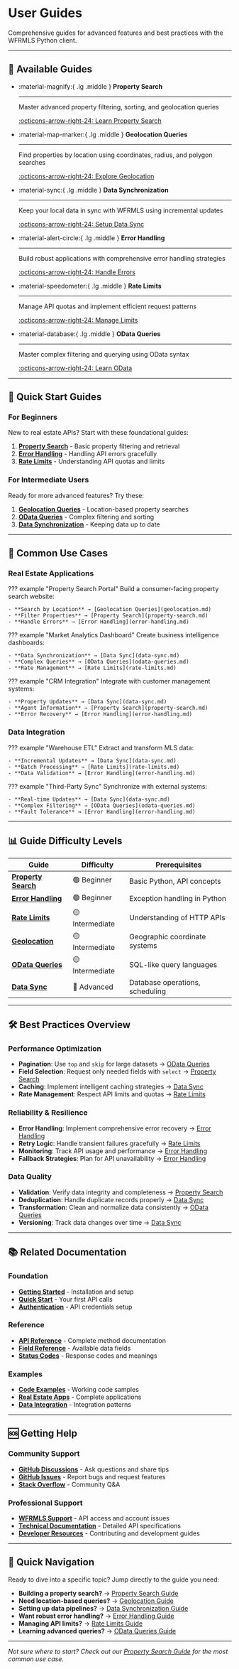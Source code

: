 # User Guides

Comprehensive guides for advanced features and best practices with the WFRMLS Python client.

---

## 📖 Available Guides

<div class="grid cards" markdown>

-   :material-magnify:{ .lg .middle } **Property Search**

    ---

    Master advanced property filtering, sorting, and geolocation queries

    [:octicons-arrow-right-24: Learn Property Search](property-search.md)

-   :material-map-marker:{ .lg .middle } **Geolocation Queries**

    ---

    Find properties by location using coordinates, radius, and polygon searches

    [:octicons-arrow-right-24: Explore Geolocation](geolocation.md)

-   :material-sync:{ .lg .middle } **Data Synchronization**

    ---

    Keep your local data in sync with WFRMLS using incremental updates

    [:octicons-arrow-right-24: Setup Data Sync](data-sync.md)

-   :material-alert-circle:{ .lg .middle } **Error Handling**

    ---

    Build robust applications with comprehensive error handling strategies

    [:octicons-arrow-right-24: Handle Errors](error-handling.md)

-   :material-speedometer:{ .lg .middle } **Rate Limits**

    ---

    Manage API quotas and implement efficient request patterns

    [:octicons-arrow-right-24: Manage Limits](rate-limits.md)

-   :material-database:{ .lg .middle } **OData Queries**

    ---

    Master complex filtering and querying using OData syntax

    [:octicons-arrow-right-24: Learn OData](odata-queries.md)

</div>

---

## 🎯 Quick Start Guides

### **For Beginners**

New to real estate APIs? Start with these foundational guides:

1. **[Property Search](property-search.md)** - Basic property filtering and retrieval
2. **[Error Handling](error-handling.md)** - Handling API errors gracefully
3. **[Rate Limits](rate-limits.md)** - Understanding API quotas and limits

### **For Intermediate Users**

Ready for more advanced features? Try these:

1. **[Geolocation Queries](geolocation.md)** - Location-based property searches
2. **[OData Queries](odata-queries.md)** - Complex filtering and sorting
3. **[Data Synchronization](data-sync.md)** - Keeping data up to date

---

## 🔧 Common Use Cases

### **Real Estate Applications**

??? example "Property Search Portal"
    Build a consumer-facing property search website:
    
    - **Search by Location** → [Geolocation Queries](geolocation.md)
    - **Filter Properties** → [Property Search](property-search.md)
    - **Handle Errors** → [Error Handling](error-handling.md)

??? example "Market Analytics Dashboard"
    Create business intelligence dashboards:
    
    - **Data Synchronization** → [Data Sync](data-sync.md)
    - **Complex Queries** → [OData Queries](odata-queries.md)
    - **Rate Management** → [Rate Limits](rate-limits.md)

??? example "CRM Integration"
    Integrate with customer management systems:
    
    - **Property Updates** → [Data Sync](data-sync.md)
    - **Agent Information** → [Property Search](property-search.md)
    - **Error Recovery** → [Error Handling](error-handling.md)

### **Data Integration**

??? example "Warehouse ETL"
    Extract and transform MLS data:
    
    - **Incremental Updates** → [Data Sync](data-sync.md)
    - **Batch Processing** → [Rate Limits](rate-limits.md)
    - **Data Validation** → [Error Handling](error-handling.md)

??? example "Third-Party Sync"
    Synchronize with external systems:
    
    - **Real-time Updates** → [Data Sync](data-sync.md)
    - **Complex Filtering** → [OData Queries](odata-queries.md)
    - **Fault Tolerance** → [Error Handling](error-handling.md)

---

## 📊 Guide Difficulty Levels

| Guide | Difficulty | Prerequisites |
|-------|-----------|---------------|
| **[Property Search](property-search.md)** | 🟢 Beginner | Basic Python, API concepts |
| **[Error Handling](error-handling.md)** | 🟢 Beginner | Exception handling in Python |
| **[Rate Limits](rate-limits.md)** | 🟡 Intermediate | Understanding of HTTP APIs |
| **[Geolocation](geolocation.md)** | 🟡 Intermediate | Geographic coordinate systems |
| **[OData Queries](odata-queries.md)** | 🟡 Intermediate | SQL-like query languages |
| **[Data Sync](data-sync.md)** | 🔴 Advanced | Database operations, scheduling |

---

## 🛠️ Best Practices Overview

### **Performance Optimization**

- **Pagination**: Use `top` and `skip` for large datasets → [OData Queries](odata-queries.md)
- **Field Selection**: Request only needed fields with `select` → [Property Search](property-search.md)
- **Caching**: Implement intelligent caching strategies → [Data Sync](data-sync.md)
- **Rate Management**: Respect API limits and quotas → [Rate Limits](rate-limits.md)

### **Reliability & Resilience**

- **Error Handling**: Implement comprehensive error recovery → [Error Handling](error-handling.md)
- **Retry Logic**: Handle transient failures gracefully → [Rate Limits](rate-limits.md)
- **Monitoring**: Track API usage and performance → [Error Handling](error-handling.md)
- **Fallback Strategies**: Plan for API unavailability → [Error Handling](error-handling.md)

### **Data Quality**

- **Validation**: Verify data integrity and completeness → [Property Search](property-search.md)
- **Deduplication**: Handle duplicate records properly → [Data Sync](data-sync.md)
- **Transformation**: Clean and normalize data consistently → [OData Queries](odata-queries.md)
- **Versioning**: Track data changes over time → [Data Sync](data-sync.md)

---

## 📚 Related Documentation

### **Foundation**
- **[Getting Started](../getting-started/index.md)** - Installation and setup
- **[Quick Start](../getting-started/quickstart.md)** - Your first API calls
- **[Authentication](../getting-started/authentication.md)** - API credentials setup

### **Reference**
- **[API Reference](../api/index.md)** - Complete method documentation
- **[Field Reference](../reference/fields.md)** - Available data fields
- **[Status Codes](../reference/status-codes.md)** - Response codes and meanings

### **Examples**
- **[Code Examples](../examples/index.md)** - Working code samples
- **[Real Estate Apps](../examples/real-estate-apps.md)** - Complete applications
- **[Data Integration](../examples/data-integration.md)** - Integration patterns

---

## 🆘 Getting Help

### **Community Support**

- **[GitHub Discussions](https://github.com/theperrygroup/wfrmls/discussions)** - Ask questions and share tips
- **[GitHub Issues](https://github.com/theperrygroup/wfrmls/issues)** - Report bugs and request features
- **[Stack Overflow](https://stackoverflow.com/questions/tagged/wfrmls)** - Community Q&A

### **Professional Support**

- **[WFRMLS Support](https://vendor.utahrealestate.com)** - API access and account issues
- **[Technical Documentation](../api/index.md)** - Detailed API specifications
- **[Developer Resources](../development/index.md)** - Contributing and development guides

---

## 🚀 Quick Navigation

Ready to dive into a specific topic? Jump directly to the guide you need:

- **Building a property search?** → [Property Search Guide](property-search.md)
- **Need location-based queries?** → [Geolocation Guide](geolocation.md)
- **Setting up data pipelines?** → [Data Synchronization Guide](data-sync.md)
- **Want robust error handling?** → [Error Handling Guide](error-handling.md)
- **Managing API limits?** → [Rate Limits Guide](rate-limits.md)
- **Learning advanced queries?** → [OData Queries Guide](odata-queries.md)

---

*Not sure where to start? Check out our [Property Search Guide](property-search.md) for the most common use case.* 